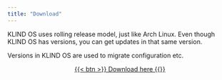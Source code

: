 ```yaml
---
title: "Download"
---
```


KLIND OS uses rolling release model, just like Arch Linux. Even though KLIND OS has versions, you can get updates in that same version.

Versions in KLIND OS are used to migrate configuration etc.

<div style="display: flex; justify-content: center;">
    <a href="https://www.mediafire.com/file/inkq9kos9q2bs2p/KLINDOS.iso/file">
        {{< btn >}}
Download here
        {{</ btn >}}
    </a>
</div>
